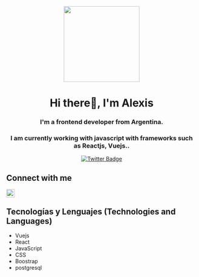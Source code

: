<div id='header' align="center">
      <img src='https://media.giphy.com/media/116n6kcHaFbw3e/giphy.gif' width='200'/>
      <h1 align="center">Hi there👋, I'm Alexis</h1>
      <h3 align="center">I'm a frontend developer from Argentina.</h3>
      <h3 align="center">I am currently working with javascript with frameworks such as Reactjs, Vuejs..</h3>
</div>

<div id="badges" align="center">
    <a href="https://twitter.com/melones5" target="_blank">
        <img src="https://img.shields.io/twitter/follow/Melones5?color=green&logo=twitter&style=for-the-badge"
            alt="Twitter Badge" />
    </a>
</div>

## Connect with me

<a href="https://www.linkedin.com/in/alexis-joel-santos/">
<img align="left" alt="Alexis Joel Santos LinkedIN" width="22px" src="https://icongr.am/fontawesome/linkedin.svg?size=128&color=70c8ff" />
</a>
<br>

## Tecnologías y Lenguajes (Technologies and Languages)

- Vuejs 
- React
- JavaScript
- CSS
- Boostrap
- postgresql
